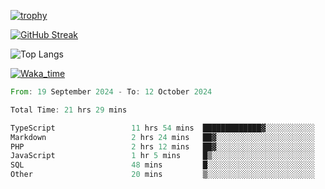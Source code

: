 <!--
**ren-joey/ren-joey** is a ✨ _special_ ✨ repository because its `README.md` (this file) appears on your GitHub profile.

Here are some ideas to get you started:

- 🔭 I’m currently working on ...
- 🌱 I’m currently learning ...
- 👯 I’m looking to collaborate on ...
- 🤔 I’m looking for help with ...
- 💬 Ask me about ...
- 📫 How to reach me: ...
- 😄 Pronouns: ...
- ⚡ Fun fact: ...
-->

[![trophy](https://github-profile-trophy.vercel.app/?username=ren-joey&theme=darkhub)](https://github.com/ren-joey)

[![GitHub Streak](https://streak-stats.demolab.com/?user=ren-joey&theme=dark)](https://github.com/ren-joey)

![Top Langs](https://github-readme-stats.vercel.app/api/top-langs?username=ren-joey&show_icons=true&layout=compact&locale=en&hide=html,CSS,scss,Pug,Twig&theme=dark)

[![Waka_time](https://github-readme-stats.vercel.app/api/wakatime?username=joeyren&theme=dark)](https://github.com/ren-joey)

<!--START_SECTION:waka-->

```rust
From: 19 September 2024 - To: 12 October 2024

Total Time: 21 hrs 29 mins

TypeScript                 11 hrs 54 mins  █████████████▓░░░░░░░░░░░   54.54 %
Markdown                   2 hrs 24 mins   ██▓░░░░░░░░░░░░░░░░░░░░░░   11.00 %
PHP                        2 hrs 12 mins   ██▓░░░░░░░░░░░░░░░░░░░░░░   10.10 %
JavaScript                 1 hr 5 mins     █▒░░░░░░░░░░░░░░░░░░░░░░░   05.01 %
SQL                        48 mins         █░░░░░░░░░░░░░░░░░░░░░░░░   03.70 %
Other                      20 mins         ▒░░░░░░░░░░░░░░░░░░░░░░░░   01.59 %
```

<!--END_SECTION:waka-->

